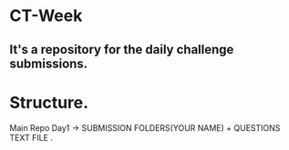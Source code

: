 # CT-Week

## It's a repository for the daily challenge submissions.

# Structure.

Main Repo
Day1 -> SUBMISSION FOLDERS(YOUR NAME) + QUESTIONS TEXT FILE .
